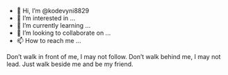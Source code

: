 - 👋 Hi, I’m @kodevyni8829
- 👀 I’m interested in ...
- 🌱 I’m currently learning ...
- 💞️ I’m looking to collaborate on ...
- 📫 How to reach me ...

<!---
kodevyni8829/kodevyni8829 is a ✨ special ✨ repository because its `README.md` (this file) appears on your GitHub profile.
You can click the Preview link to take a look at your changes.
--->
Don’t walk in front of me, I may not follow. Don’t walk behind me, I may not lead. Just walk beside me and be my friend.
